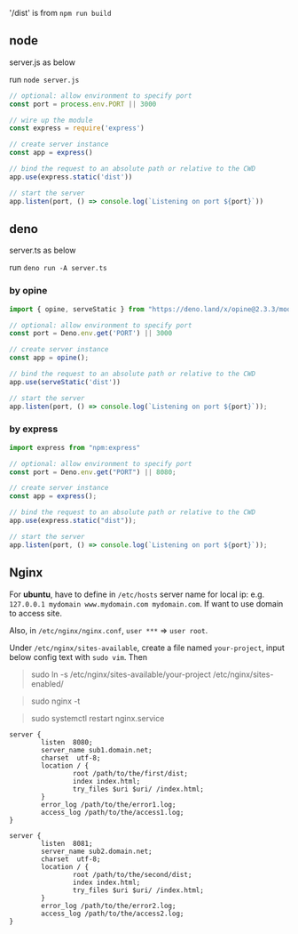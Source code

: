 
'/dist' is from `npm run build`

## node

server.js as below

run `node server.js`

```javascript
// optional: allow environment to specify port
const port = process.env.PORT || 3000

// wire up the module
const express = require('express')

// create server instance
const app = express()

// bind the request to an absolute path or relative to the CWD
app.use(express.static('dist'))

// start the server
app.listen(port, () => console.log(`Listening on port ${port}`))
```

## deno

server.ts as below

run `deno run -A server.ts`

### by opine

```typescript
import { opine, serveStatic } from "https://deno.land/x/opine@2.3.3/mod.ts";

// optional: allow environment to specify port
const port = Deno.env.get('PORT') || 3000

// create server instance
const app = opine();

// bind the request to an absolute path or relative to the CWD
app.use(serveStatic('dist'))

// start the server
app.listen(port, () => console.log(`Listening on port ${port}`));
```

### by express

```typescript
import express from "npm:express"

// optional: allow environment to specify port
const port = Deno.env.get("PORT") || 8080;

// create server instance
const app = express();

// bind the request to an absolute path or relative to the CWD
app.use(express.static("dist"));

// start the server
app.listen(port, () => console.log(`Listening on port ${port}`));
```

## Nginx 

For **ubuntu**, have to define in `/etc/hosts` server name for local ip: e.g. `127.0.0.1 mydomain www.mydomain.com mydomain.com`. If want to use domain to access site.

Also, in `/etc/nginx/nginx.conf`, `user ***` => `user root`.

Under `/etc/nginx/sites-available`, create a file named `your-project`, input below config text with `sudo vim`. Then

> sudo ln -s /etc/nginx/sites-available/your-project /etc/nginx/sites-enabled/

> sudo nginx -t

> sudo systemctl restart nginx.service

```
server {
        listen  8080;
        server_name sub1.domain.net;
        charset  utf-8;
        location / {
                root /path/to/the/first/dist;
                index index.html;
                try_files $uri $uri/ /index.html;
        }
        error_log /path/to/the/error1.log;
        access_log /path/to/the/access1.log;
}

server {
        listen  8081;
        server_name sub2.domain.net;
        charset  utf-8;
        location / {
                root /path/to/the/second/dist;
                index index.html;
                try_files $uri $uri/ /index.html;
        }
        error_log /path/to/the/error2.log;
        access_log /path/to/the/access2.log;
}
```


